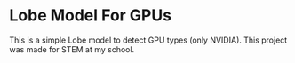 # Lobe Model For GPUs
This is a simple Lobe model to detect GPU types (only NVIDIA). This project was made for STEM at my school.